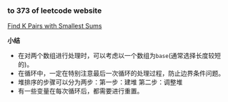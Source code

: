 ### to 373 of leetcode website

[Find K Pairs with Smallest Sums](https://leetcode-cn.com/problems/find-k-pairs-with-smallest-sums/)

**小结**
- 在对两个数组进行处理时，可以考虑以一个数组为`base`(通常选择长度较短的)。
- 在循环中，一定在特别注意最后一次循环的处理过程，防止边界条件问题。
- 堆排序的步骤可以分为两步：第一步：建堆 第二步：调整堆
- 有一些变量在每次循环后，都需要进行重置。